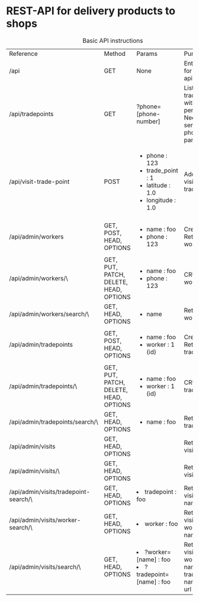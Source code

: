 # REST-API for delivery products to shops

<table>
    <caption>Basic API instructions</caption>
    <tr>
        <td>
            Reference
        </td>
        <td>
            Method
        </td>
        <td>
            Params
        </td>
        <td>
            Purpose
        </td>
    </tr>
    <tr>
        <td>
            /api
        </td>
        <td>
            GET
        </td>
        <td>
            None
        </td>
        <td>
            Entry point for basic api
        </td>
    </tr>
    <tr>
        <td>
            /api/tradepoints
        </td>
        <td>
            GET
        </td>
        <td>
            ?phone=[phone-number]
        </td>
        <td>
            List of all tradepoints with basic permission. Need to send phone param
        </td>
    </tr>
    <tr>
        <td>
            /api/visit-trade-point
        </td>
        <td>
            POST
        </td>
        <td>
            <ul>
                <li>phone : 123</li>
                <li>trade_point : 1</li>
                <li>latitude : 1.0</li>
                <li>longitude : 1.0</li>
            </ul>
        </td>
        <td>
            Add new visit to a trade point
        </td>
    </tr>
    <tr>
        <td>
            /api/admin/workers
        </td>
        <td>
            GET, POST, HEAD, OPTIONS
        </td>
        <td>
            <ul>
                <li>name : foo</li>
                <li>phone : 123</li>
            </ul>
        </td>
        <td>
            Create or Retrieve worker
        </td>
    </tr>
    <tr>
        <td>
            /api/admin/workers/\<int:pk\>
        </td>
        <td>
            GET, PUT, PATCH, DELETE, HEAD, OPTIONS
        </td>
        <td>
            <ul>
                <li>name : foo</li>
                <li>phone : 123</li>
            </ul>
        </td>
        <td>
            CRUD for worker
        </td>
    </tr>
    <tr>
        <td>
            /api/admin/workers/search/\<name\>
        </td>
        <td>
            GET, HEAD, OPTIONS
        </td>
        <td>
            <ul>
                <li>name</li>
            </ul>
        </td>
        <td>
            Retrieve worker
        </td>
    </tr>
    <tr>
        <td>
            /api/admin/tradepoints
        </td>
        <td>
            GET, POST, HEAD, OPTIONS
        </td>
        <td>
            <ul>
                <li>name : foo</li>
                <li>worker : 1 (id)</li>
            </ul>
        </td>
        <td>
            Create or Retrieve trade point
        </td>
    </tr>
    <tr>
        <td>
            /api/admin/tradepoints/\<int:pk\>
        </td>
        <td>
            GET, PUT, PATCH, DELETE, HEAD, OPTIONS
        </td>
        <td>
            <ul>
                <li>name : foo</li>
                <li>worker : 1 (id)</li>
            </ul>
        </td>
        <td>
            CRUD for trade point
        </td>
    </tr>
    <tr>
        <td>
            /api/admin/tradepoints/search/\<name\>
        </td>
        <td>
            GET, HEAD, OPTIONS
        </td>
        <td>
            <ul>
                <li>name : foo</li>
            </ul>
        </td>
        <td>
            Retrieve trade point
        </td>
    </tr>
    <tr>
        <td>
            /api/admin/visits
        </td>
        <td>
            GET, HEAD, OPTIONS
        </td>
        <td>
        </td>
        <td>
            Retrieve visits
        </td>
    </tr>
    <tr>
        <td>
            /api/admin/visits/\<int:pk\>
        </td>
        <td>
            GET, HEAD, OPTIONS
        </td>
        <td>
        </td>
        <td>
            Retrieve visits by id
        </td>
    </tr>
    <tr>
        <td>
            /api/admin/visits/tradepoint-search/\<tradepoint\>
        </td>
        <td>
            GET, HEAD, OPTIONS
        </td>
        <td>
            <li>tradepoint : foo</li>
        </td>
        <td>
            Retrieve visits by name
        </td>
    </tr>
    <tr>
        <td>
            /api/admin/visits/worker-search/\<worker\>
        </td>
        <td>
            GET, HEAD, OPTIONS
        </td>
        <td>
            <li>worker : foo</li>
        </td>
        <td>
            Retrieve visits by worker name
        </td>
    </tr>
    <tr>
        <td>
            /api/admin/visits/search/\<worker\>
        </td>
        <td>
            GET, HEAD, OPTIONS
        </td>
        <td>
            <li>?worker=[name] : foo</li>
            <li>?tradepoint=[name] : foo</li>
        </td>
        <td>
            Retrieve visits by worker name or tradepoint name with url params
        </td>
    </tr>
<table>

